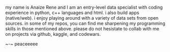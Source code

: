 my name is Anaize Rene and I am an entry-level data specialist with coding experience in python, c++ languages and html. i also build apps (native/web).
i enjoy playing around with a variety of data sets from open sources. in some of my repos, you can find me sharpening my programming skills in those mentioned above. please do not hesistate to collab with me on projects via github, kaggle, and codewars.

~-~ peaceeeee

